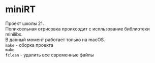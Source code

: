 # miniRT
Проект школы 21.</br>
Попиксельная отрисовка проихсодит с испльзование библиотеки minilibx.</br>
В данный момент работает только на macOS.</br>
<code>make</code> - сборка проекта</br>
<code>make fclean</code> - удалить все свременные файлы</br>
